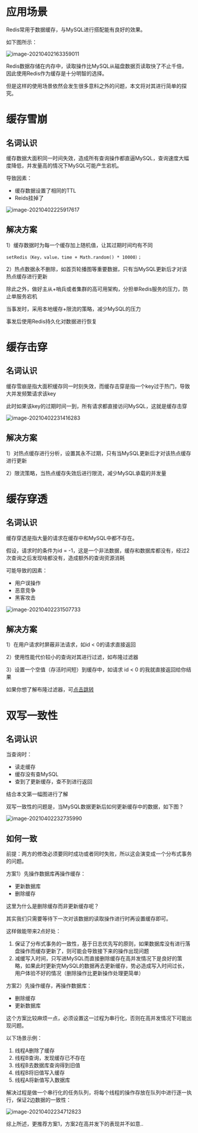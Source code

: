# 应用场景

Redis常用于数据缓存，与MySQL进行搭配能有良好的效果。

如下图所示：

![image-20210402163359011](https://images-1302522496.cos.ap-nanjing.myqcloud.com/img/image-20210402163359011.png)

Redis数据存储在内存中，读取操作比MySQL从磁盘数据页读取快了不止千倍，因此使用Redis作为缓存是十分明智的选择。

但是这样的使用场景依然会发生很多意料之外的问题，本文将对其进行简单的探究。



# 缓存雪崩



## 名词认识

缓存数据大面积同一时间失效，造成所有查询操作都直逼MySQL，查询速度大幅度降低，并发量高的情况下MySQL可能产生宕机。

导致因素：

- 缓存数据设置了相同的TTL
- Reids挂掉了

![image-20210402225917617](https://images-1302522496.cos.ap-nanjing.myqcloud.com/img/image-20210402225917617.png)



## 解决方案

1）缓存数据时为每一个缓存加上随机值，让其过期时间均有不同

```
setRedis（Key，value，time + Math.random() * 10000）；
```

2）热点数据永不删除，如首页轮播图等重要数据，只有当MySQL更新后才对该热点缓存进行更新

除此之外，做好主从+哨兵或者集群的高可用架构，分担单Redis服务的压力，防止单服务宕机

当事发时，采用本地缓存+限流的策略，减少MySQL的压力

事发后使用Redis持久化对数据进行恢复



# 缓存击穿



## 名词认识

缓存雪崩是指大面积缓存同一时刻失效，而缓存击穿是指一个key过于热门，导致大并发频繁请求该key

此时如果该key的过期时间一到，所有请求都直接访问MySQL，这就是缓存击穿

![image-20210402231416283](https://images-1302522496.cos.ap-nanjing.myqcloud.com/img/image-20210402231416283.png)



## 解决方案

1）对热点缓存进行分析，设置其永不过期，只有当MySQL更新后才对该热点缓存进行更新

2）限流策略，当热点缓存失效后进行限流，减少MySQL承载的并发量



# 缓存穿透



## 名词认识

缓存穿透是指大量的请求在缓存中和MySQL中都不存在。

假设，请求时的条件为id = -1，这是一个非法数据，缓存和数据库都没有，经过2次查询之后发现啥都没有，造成额外的查询资源消耗

可能导致的因素：

- 用户误操作
- 恶意竞争
- 黑客攻击

![image-20210402231507733](https://images-1302522496.cos.ap-nanjing.myqcloud.com/img/image-20210402231507733.png)



## 解决方案

1）在用户请求时屏蔽非法请求，如id < 0的请求直接返回

2）使用性能代价较小的查询对其进行过滤，如布隆过滤器

3）设置一个空值（存活时间短）到缓存中，如请求 id < 0 的我就直接返回给你结果

如果你想了解布隆过滤器，可[点击跳转](https://crossoverjie.top/2018/11/26/guava/guava-bloom-filter/)



# 双写一致性



## 名词认识

当查询时：

- 读走缓存
- 缓存没有查MySQL
- 查到了更新缓存，查不到进行返回

结合本文第一幅图进行了解

双写一致性的问题是，当MySQL数据更新后如何更新缓存中的数据，如下图？

![image-20210402232735990](https://images-1302522496.cos.ap-nanjing.myqcloud.com/img/image-20210402232735990.png)



## 如何一致

前提：两方的修改必须要同时成功或者同时失败，所以这会演变成一个分布式事务的问题。

方案1）先操作数据库再操作缓存：

- 更新数据库
- 删除缓存

这里为什么是删除缓存而非更新缓存呢？

其实我们只需要等待下一次对该数据的读取操作进行时再设置缓存即可。

这样做能带来2点好处：

1. 保证了分布式事务的一致性，基于日志优先写的原则，如果数据库没有进行落盘操作而缓存更新了，则可能会导致接下来的操作出现问题
2. 减缓写入时间，只写进MySQL而直接删除缓存在高并发情况下是良好的策略，如果此时更新完MySQL的数据再去更新缓存，势必造成写入时间过长，用户体验不好的情况（删除操作比更新操作处理更简单）

方案2）先操作缓存，再操作数据库：

- 删除缓存
- 更新数据库

这个方案比较麻烦一点，必须设置这一过程为串行化，否则在高并发情况下可能出现问题。

以下场景示例：

1. 线程A删除了缓存
2. 线程B查询，发现缓存已不存在
3. 线程B去数据库查询得到旧值
4. 线程B将旧值写入缓存
5. 线程A将新值写入数据库

解决过程是做一个串行化的任务队列，将每个线程的操作存放在队列中进行逐一执行，保证2边数据的一致性：

![image-20210402234712823](https://images-1302522496.cos.ap-nanjing.myqcloud.com/img/image-20210402234712823.png)

综上所述，更推荐方案1，方案2在高并发下的表现并不如意..